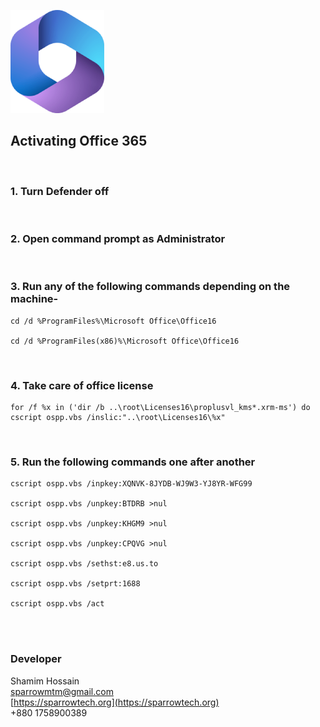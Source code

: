 ![Office 365](/365.png)

## Activating Office 365

<br>

### 1. Turn Defender off

<br>

### 2. Open command prompt as Administrator

<br>

### 3. Run any of the following commands depending on the machine-

```
cd /d %ProgramFiles%\Microsoft Office\Office16

cd /d %ProgramFiles(x86)%\Microsoft Office\Office16
```

<br>

### 4. Take care of office license

```
for /f %x in ('dir /b ..\root\Licenses16\proplusvl_kms*.xrm-ms') do cscript ospp.vbs /inslic:"..\root\Licenses16\%x"
```

<br>

### 5. Run the following commands one after another

```
cscript ospp.vbs /inpkey:XQNVK-8JYDB-WJ9W3-YJ8YR-WFG99

cscript ospp.vbs /unpkey:BTDRB >nul

cscript ospp.vbs /unpkey:KHGM9 >nul

cscript ospp.vbs /unpkey:CPQVG >nul

cscript ospp.vbs /sethst:e8.us.to

cscript ospp.vbs /setprt:1688

cscript ospp.vbs /act
```


<br><br>

### Developer

Shamim Hossain<br>
sparrowmtm@gmail.com<br>
[https://sparrowtech.org](https://sparrowtech.org)<br>
+880 1758900389